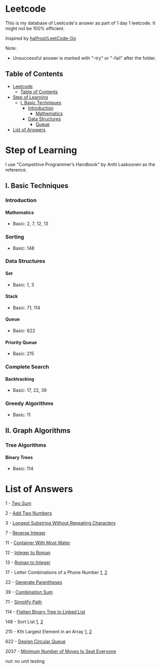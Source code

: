 # Leetcode

This is my database of Leetcode's answer as part of 1 day 1 leetcode. It might not be 100% efficient.

Inspired by [halfrost/LeetCode-Go](https://github.com/halfrost/LeetCode-Go)

Note:

- Unsuccessful answer is marked with "-try" or "-fail" after the folder.

## Table of Contents
- [Leetcode](#leetcode)
   * [Table of Contents](#table-of-contents)
- [Step of Learning](#step-of-learning)
   * [I. Basic Techniques](#i-basic-techniques)
      + [Introduction](#introduction)
         - [Mathematics](#mathematics)
      + [Data Structures](#data-structures)
         - [Queue](#queue)
- [List of Answers](#list-of-answers)

# Step of Learning
I use "Competitive Programmer’s Handbook" by Antti Laaksonen as the reference.

## I. Basic Techniques

### Introduction

#### Mathematics
  - Basic: 2, 7, 12, 13

### Sorting
  - Basic: 148

### Data Structures

#### Set
  - Basic: 1, 3

#### Stack
  - Basic: 71, 114

#### Queue
  - Basic: 622

#### Priority Queue
  - Basic: 215

### Complete Search
#### Backtracking
  - Basic: 17, 22, 39

### Greedy Algorithms
  - Basic: 11

## II. Graph Algorithms

### Tree Algorithms

#### Binary Trees
- Basic: 114

# List of Answers
1 - [Two Sum](./0001.Two-Sum/1/two_sum.go)

2 - [Add Two Numbers](./0002.Add-Two-Numbers/1/add_two_numbers.go)

3 - [Longest Substring Without Repeating Characters](./0003.Longest-Substring-Without-Repeating-Characters/1/longest_substring_without_repeating_characters.go)

7 - [Reverse Integer](./0007.Reverse-Integer/1/reverse_integer.go)

11 - [Container With Most Water](./0011.Container-With-Most-Water/1/container_with_most_water.go)

12 - [Integer to Roman](./0012.Integer-to-Roman/1/integer_to_roman.go)

13 - [Roman to Integer](./0013.Roman-to-Integer/1/roman_to_integer.go)

17 - Letter Combinations of a Phone Number [1](./0017.Letter-Combinations-of-a-Phone-Number/1/letter_combinations_of_a_phone_number.go), [2](./0017.Letter-Combinations-of-a-Phone-Number/2/letter_combinations_of_a_phone_number.go)

22 - [Generate Parentheses](./0022.Generate-Parentheses/1/generate_parentheses.go)

39 - [Combination Sum](./0039.Combination-Sum/1/combination_sum.go)

71 - [Simplify Path](./0071.Simplify-Path/1/simplify_path.go)

114 - [Flatten Binary Tree to Linked List](./0114.Flatten-Binary-Tree-to-Linked-List/1/flatten_binary_tree_to_linked_list.go)

148 - Sort List [1](./0148.Sort-List/1/sort_list.go), [2](./0148.Sort-List/2/sort_list.go)

215 - Kth Largest Element in an Array [1](./0215.Kth-Largest-Element-in-an-Array/1/kth_largest_element_in_an_array.go), [2](./0215.Kth-Largest-Element-in-an-Array/2/kth_largest_element_in_an_array.go)

622 - [Design Circular Queue](./0622.Design-Circular-Queue/1/design_circular_queue.go)

2037 - [Minimum Number of Moves to Seat Everyone](./2037.Minimum-Number-of-Moves-to-Seat-Everyone/1/minimum_number_of_moves_to_seat_everyone.go)

nut: no unit testing
